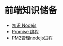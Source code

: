 # 前端知识储备
* [初识 Nodejs](/share/nodejs初识.md)
* [Promise 编程](/share/promise编程.md)
* [PM2管理nodejs进程](/share/PM2管理nodejs进程.md)